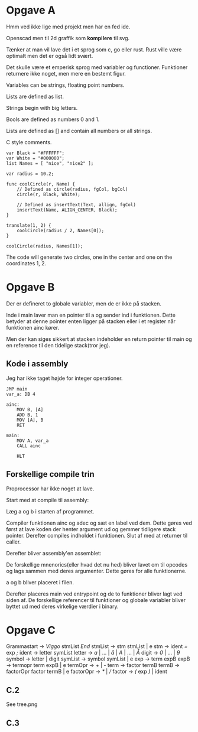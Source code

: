 # Opgave A

Hmm ved ikke lige med projekt men har en fed ide.

Openscad men til 2d graffik som **kompilere** til svg.

Tænker at man vil lave det i et sprog som c, go eller rust. 
Rust ville være optimalt men det er også lidt svært.

Det skulle være et emperisk sprog med variabler og functioner.
Funktioner returnere ikke noget, men mere en bestemt figur.

Variables can be strings, floating point numbers.

Lists are defined as list.

Strings begin with big letters. 

Bools are defined as numbers 0 and 1.

Lists are defined as [] and contain all numbers or all strings.

C style comments.

```
var Black = "#FFFFFF";
var White = "#000000";
list Names = [ "nice", "nice2" ];

var radius = 10.2;

func coolCircle(r, Name) {
	// Defined as circle(radius, fgCol, bgCol)
	circle(r, Black, White);

	// Defined as insertText(Text, allign, fgCol)
	insertText(Name, ALIGN_CENTER, Black);
}

translate(1, 2) {
	coolCircle(radius / 2, Names[0]);
}

coolCircle(radius, Names[1]);
```

The code will generate two circles, one in the center and one on the coordinates 1, 2.

# Opgave B

Der er defineret to globale variabler, men de er ikke på stacken.

Inde i main laver man en pointer til a og sender ind i funktionen.
Dette betyder at denne pointer enten ligger på stacken eller i et register når funktionen ainc kører.

Men der kan siges sikkert at stacken indeholder en return pointer til main og en reference til den tidelige stack(tror jeg).


## Kode i assembly

Jeg har ikke taget højde for integer operationer.

```
JMP main
var_a: DB 4

ainc:
	MOV B, [A]
	ADD B, 1
	MOV [A], B
	RET

main:
	MOV A, var_a
	CALL ainc

	HLT
```

## Forskellige compile trin

Proprocessor har ikke noget at lave.

Start med at compile til assembly:

Læg a og b i starten af programmet.

Compiler funktionen ainc og adec og sæt en label ved dem.
Dette gøres ved først at lave koden der henter argument ud og gemmer tidligere stack pointer.
Derefter compiles indholdet i funktionen.
Slut af med at returner til caller.

Derefter bliver assembly'en assemblet:

De forskellige mnenorics(eller hvad det nu hed) bliver lavet om til opcodes og lags sammen med deres argumenter.
Dette gøres for alle funktionerne.

a og b bliver placeret i filen.

Derefter placeres main ved entrypoint og de to funktioner bliver lagt ved siden af.
De forskellige referencer til funktioner og globale variabler bliver byttet ud med deres virkelige værdier i binary.

# Opgave C

Grammastart -> *Viggo* stmList *End*
stmList -> stm stmList | e
stm -> ident *=* exp *;*
ident -> letter symList
letter -> *a* | ... | *å* | *A* | ... | *Å*
digit -> *0* | ... | *9*
symbol -> letter | digit
symList -> symbol symList | e
exp -> term expB
expB -> termopr term expB | e
termOpr -> *+* | *-*
term -> factor termB
termB -> factorOpr factor termB | e
factorOpr -> _*_ | _/_
factor -> *(* exp *)* | ident

## C.2

See tree.png

## C.3




